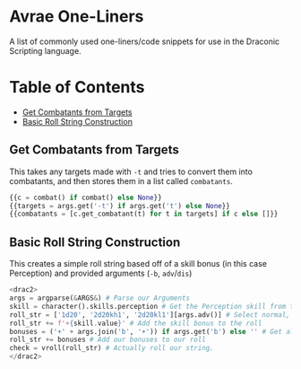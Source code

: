 Avrae One-Liners
================

A list of commonly used one-liners/code snippets for use in the Draconic Scripting language.

Table of Contents
=================
* [Get Combatants from Targets](#get-combatants-from-targets)
* [Basic Roll String Construction](#basic-roll-string-construction)


Get Combatants from Targets
---------------------------

This takes any targets made with `-t` and tries to convert them into combatants, and then stores them in a list called `combatants`.

```py
{{c = combat() if combat() else None}}
{{targets = args.get('-t') if args.get('t') else None}}
{{combatants = [c.get_combatant(t) for t in targets] if c else []}}
```

Basic Roll String Construction
--------------------
This creates a simple roll string based off of a skill bonus (in this case Perception) and provided arguments (`-b`, `adv`/`dis`)

```py
<drac2>
args = argparse(&ARGS&) # Parse our Arguments
skill = character().skills.perception # Get the Perception skill from the currently active character
roll_str = ['1d20', '2d20kh1', '2d20kl1'][args.adv()] # Select normal, advantage or disadvantage from the arguments.
roll_str += f'+{skill.value}' # Add the skill bonus to the roll
bonuses = ('+' + args.join('b', '+')) if args.get('b') else '' # Get all of our bonuses into one string.
roll_str += bonuses # Add our bonuses to our roll
check = vroll(roll_str) # Actually roll our string.
</drac2>
```